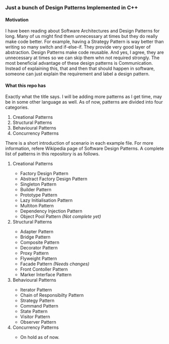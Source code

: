 ### Just a bunch of Design Patterns Implemented in C++
#### Motivation
I have been reading about Software Architectures and Design Patterns for long. Many of us might find them unnecessary at times but they do really make code better. For example, having a Strategy Pattern is way better than writing so many switch and if-else-if. They provide very good layer of abstraction. Design Patterns make code reusable. And yes, I agree, they are unnecessary at times so we can skip them whn not required strongly.
The most beneficial advantage of these design patterns is Communication. Instead of explaining this, that and then that should happen in software, someone can just explain the requirement and label a design pattern. 
#### What this repo has
Exactly what the title says. I will be adding more patterns as I get time, may be in some other language as well. As of now, patterns are divided into four categories.
<ol>
	<li>Creational Patterns</li>
	<li>Structural Patterns</li>
	<li>Behavioural Patterns</li>
	<li>Concurrency Patterns</li>
</ol>
There is a short introduction of scenario in each example file. For more information, refere Wikipedia page of Software Design Patterns.
A complete list of patterns in this repository is as follows.
<ol>
	<li>Creational Patterns</li>
	<ul>
	<li>Factory Design Pattern</li>
	<li>Abstract Factory Design Pattern</li>
	<li>Singleton Pattern</li>
	<li>Builder Pattern</li>
	<li>Prototype Pattern</li>
	<li>Lazy Initialisation Pattern</li>
	<li>Multiton Pattern</li>
	<li>Dependency Injection Pattern</li>
	<li>Object Pool Pattern <i>(Not complete yet)</i></li>
	</ul>
	<li>Structural Patterns</li>
	<ul>
	<li>Adapter Pattern</li>
	<li>Bridge Pattern</li>
	<li>Composite Pattern</li>
	<li>Decorator Pattern</li>
	<li>Proxy Pattern</li>
	<li>Flyweight Pattern</li>
	<li>Facade Pattern <i>(Needs changes)</i></li>
	<li>Front Contoller Pattern</li>
	<li>Marker Interface Pattern</li>
	</ul>
	<li>Behavioural Patterns</li>
	<ul>
	<li>Iterator Pattern</li>
	<li>Chain of Responsibilty Pattern</li>
	<li>Strategy Pattern</li>
	<li>Command Pattern</li>
	<li>State Pattern</li>
	<li>Visitor Pattern</li>
	<li>Observer Pattern</li>
	</ul>
	<li>Concurrency Patterns</li>
	<ul>
	<li>On hold as of now.</li>
	</ul>
</ol>